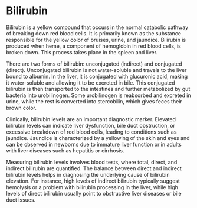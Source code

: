 <!--
source: GPT-4o
tags: bruises yellow catabolic
-->

# Bilirubin

Bilirubin is a yellow compound that occurs in the normal catabolic pathway of breaking down red blood cells. It is primarily known as the substance responsible for the yellow color of bruises, urine, and jaundice. Bilirubin is produced when heme, a component of hemoglobin in red blood cells, is broken down. This process takes place in the spleen and liver.

There are two forms of bilirubin: unconjugated (indirect) and conjugated (direct). Unconjugated bilirubin is not water-soluble and travels to the liver bound to albumin. In the liver, it is conjugated with glucuronic acid, making it water-soluble and allowing it to be excreted in bile. This conjugated bilirubin is then transported to the intestines and further metabolized by gut bacteria into urobilinogen. Some urobilinogen is reabsorbed and excreted in urine, while the rest is converted into stercobilin, which gives feces their brown color.

Clinically, bilirubin levels are an important diagnostic marker. Elevated bilirubin levels can indicate liver dysfunction, bile duct obstruction, or excessive breakdown of red blood cells, leading to conditions such as jaundice. Jaundice is characterized by a yellowing of the skin and eyes and can be observed in newborns due to immature liver function or in adults with liver diseases such as hepatitis or cirrhosis.

Measuring bilirubin levels involves blood tests, where total, direct, and indirect bilirubin are quantified. The balance between direct and indirect bilirubin levels helps in diagnosing the underlying cause of bilirubin elevation. For instance, high levels of indirect bilirubin typically suggest hemolysis or a problem with bilirubin processing in the liver, while high levels of direct bilirubin usually point to obstructive liver diseases or bile duct issues.

